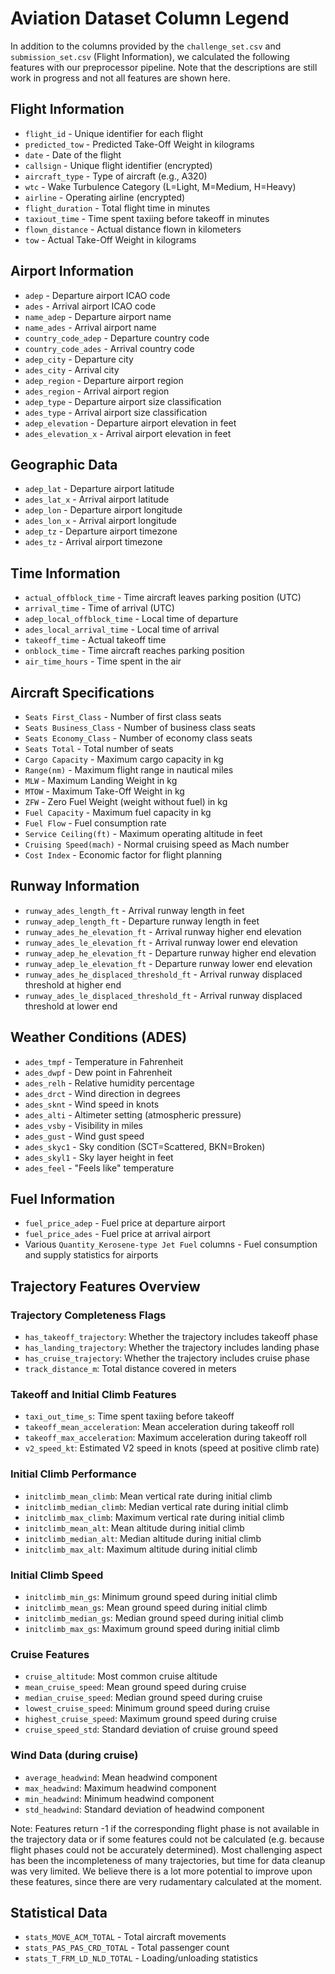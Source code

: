 # Aviation Dataset Column Legend

In addition to the columns provided by the `challenge_set.csv` and `submission_set.csv` (Flight Information), we calculated the following features with our preprocessor pipeline. Note that the descriptions are still work in progress and not all features are shown here.

## Flight Information
- `flight_id` - Unique identifier for each flight
- `predicted_tow` - Predicted Take-Off Weight in kilograms
- `date` - Date of the flight
- `callsign` - Unique flight identifier (encrypted)
- `aircraft_type` - Type of aircraft (e.g., A320)
- `wtc` - Wake Turbulence Category (L=Light, M=Medium, H=Heavy)
- `airline` - Operating airline (encrypted)
- `flight_duration` - Total flight time in minutes
- `taxiout_time` - Time spent taxiing before takeoff in minutes
- `flown_distance` - Actual distance flown in kilometers
- `tow` - Actual Take-Off Weight in kilograms

## Airport Information
- `adep` - Departure airport ICAO code
- `ades` - Arrival airport ICAO code
- `name_adep` - Departure airport name
- `name_ades` - Arrival airport name
- `country_code_adep` - Departure country code
- `country_code_ades` - Arrival country code
- `adep_city` - Departure city
- `ades_city` - Arrival city
- `adep_region` - Departure airport region
- `ades_region` - Arrival airport region
- `adep_type` - Departure airport size classification
- `ades_type` - Arrival airport size classification
- `adep_elevation` - Departure airport elevation in feet
- `ades_elevation_x` - Arrival airport elevation in feet

## Geographic Data
- `adep_lat` - Departure airport latitude
- `ades_lat_x` - Arrival airport latitude
- `adep_lon` - Departure airport longitude
- `ades_lon_x` - Arrival airport longitude
- `adep_tz` - Departure airport timezone
- `ades_tz` - Arrival airport timezone

## Time Information
- `actual_offblock_time` - Time aircraft leaves parking position (UTC)
- `arrival_time` - Time of arrival (UTC)
- `adep_local_offblock_time` - Local time of departure
- `ades_local_arrival_time` - Local time of arrival
- `takeoff_time` - Actual takeoff time
- `onblock_time` - Time aircraft reaches parking position
- `air_time_hours` - Time spent in the air

## Aircraft Specifications
- `Seats First_Class` - Number of first class seats
- `Seats Business_Class` - Number of business class seats
- `Seats Economy_Class` - Number of economy class seats
- `Seats Total` - Total number of seats
- `Cargo Capacity` - Maximum cargo capacity in kg
- `Range(nm)` - Maximum flight range in nautical miles
- `MLW` - Maximum Landing Weight in kg
- `MTOW` - Maximum Take-Off Weight in kg
- `ZFW` - Zero Fuel Weight (weight without fuel) in kg
- `Fuel Capacity` - Maximum fuel capacity in kg
- `Fuel Flow` - Fuel consumption rate
- `Service Ceiling(ft)` - Maximum operating altitude in feet
- `Cruising Speed(mach)` - Normal cruising speed as Mach number
- `Cost Index` - Economic factor for flight planning

## Runway Information
- `runway_ades_length_ft` - Arrival runway length in feet
- `runway_adep_length_ft` - Departure runway length in feet
- `runway_ades_he_elevation_ft` - Arrival runway higher end elevation
- `runway_ades_le_elevation_ft` - Arrival runway lower end elevation
- `runway_adep_he_elevation_ft` - Departure runway higher end elevation
- `runway_adep_le_elevation_ft` - Departure runway lower end elevation
- `runway_ades_he_displaced_threshold_ft` - Arrival runway displaced threshold at higher end
- `runway_ades_le_displaced_threshold_ft` - Arrival runway displaced threshold at lower end

## Weather Conditions (ADES)
- `ades_tmpf` - Temperature in Fahrenheit
- `ades_dwpf` - Dew point in Fahrenheit
- `ades_relh` - Relative humidity percentage
- `ades_drct` - Wind direction in degrees
- `ades_sknt` - Wind speed in knots
- `ades_alti` - Altimeter setting (atmospheric pressure)
- `ades_vsby` - Visibility in miles
- `ades_gust` - Wind gust speed
- `ades_skyc1` - Sky condition (SCT=Scattered, BKN=Broken)
- `ades_skyl1` - Sky layer height in feet
- `ades_feel` - "Feels like" temperature

## Fuel Information
- `fuel_price_adep` - Fuel price at departure airport
- `fuel_price_ades` - Fuel price at arrival airport
- Various `Quantity_Kerosene-type Jet Fuel` columns - Fuel consumption and supply statistics for airports

## Trajectory Features Overview

### Trajectory Completeness Flags
- `has_takeoff_trajectory`: Whether the trajectory includes takeoff phase
- `has_landing_trajectory`: Whether the trajectory includes landing phase
- `has_cruise_trajectory`: Whether the trajectory includes cruise phase
- `track_distance_m`: Total distance covered in meters

### Takeoff and Initial Climb Features
- `taxi_out_time_s`: Time spent taxiing before takeoff
- `takeoff_mean_acceleration`: Mean acceleration during takeoff roll
- `takeoff_max_acceleration`: Maximum acceleration during takeoff roll
- `v2_speed_kt`: Estimated V2 speed in knots (speed at positive climb rate)

### Initial Climb Performance
- `initclimb_mean_climb`: Mean vertical rate during initial climb
- `initclimb_median_climb`: Median vertical rate during initial climb
- `initclimb_max_climb`: Maximum vertical rate during initial climb
- `initclimb_mean_alt`: Mean altitude during initial climb
- `initclimb_median_alt`: Median altitude during initial climb
- `initclimb_max_alt`: Maximum altitude during initial climb

### Initial Climb Speed
- `initclimb_min_gs`: Minimum ground speed during initial climb
- `initclimb_mean_gs`: Mean ground speed during initial climb
- `initclimb_median_gs`: Median ground speed during initial climb
- `initclimb_max_gs`: Maximum ground speed during initial climb

### Cruise Features
- `cruise_altitude`: Most common cruise altitude
- `mean_cruise_speed`: Mean ground speed during cruise
- `median_cruise_speed`: Median ground speed during cruise
- `lowest_cruise_speed`: Minimum ground speed during cruise
- `highest_cruise_speed`: Maximum ground speed during cruise
- `cruise_speed_std`: Standard deviation of cruise ground speed

### Wind Data (during cruise)
- `average_headwind`: Mean headwind component
- `max_headwind`: Maximum headwind component
- `min_headwind`: Minimum headwind component
- `std_headwind`: Standard deviation of headwind component

Note: Features return -1 if the corresponding flight phase is not available in the trajectory data or if some features could not be calculated (e.g. because flight phases could not be accurately determined).
Most challenging aspect has been the incompleteness of many trajectories, but time for data cleanup was very limited. We believe there is a lot more potential to improve upon these features, since there are very rudamentary calculated at the moment.

## Statistical Data
- `stats_MOVE_ACM_TOTAL` - Total aircraft movements
- `stats_PAS_PAS_CRD_TOTAL` - Total passenger count
- `stats_T_FRM_LD_NLD_TOTAL` - Loading/unloading statistics
